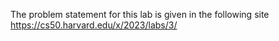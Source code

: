 The problem statement for this lab is given in the following site https://cs50.harvard.edu/x/2023/labs/3/

